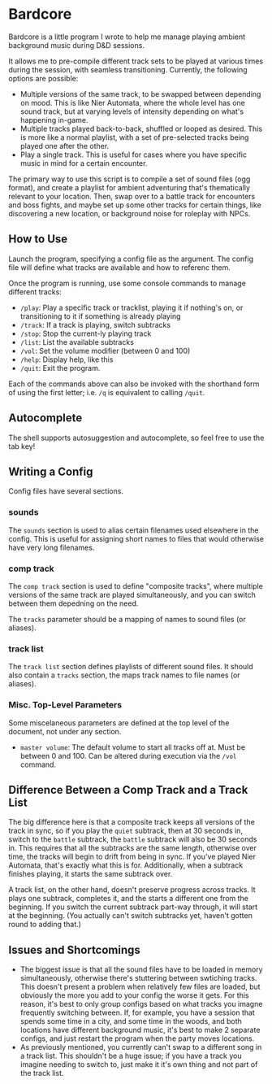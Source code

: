 # Bardcore

Bardcore is a little program I wrote to help me manage playing ambient background music during D&D sessions.

It allows me to pre-compile different track sets to be played at various times during the session, with seamless transitioning. Currently, the following options are possible:

- Multiple versions of the same track, to be swapped between depending on mood. This is like Nier Automata, where the whole level has one sound track, but at varying levels of intensity depending on what's happening in-game.
- Multiple tracks played back-to-back, shuffled or looped as desired. This is more like a normal playlist, with a set of pre-selected tracks being played one after the other.
- Play a single track. This is useful for cases where you have specific music in mind for a certain encounter.

The primary way to use this script is to compile a set of sound files (ogg format), and create a playlist for ambient adventuring that's thematically relevant to your location. Then, swap over to a battle track for encounters and boss fights, and maybe set up some other tracks for certain things, like discovering a new location, or background noise for roleplay with NPCs.

## How to Use

Launch the program, specifying a config file as the argument. The config file will define what tracks are available and how to referenc them.

Once the program is running, use some console commands to manage different tracks:

- `/play`: Play a specific track or tracklist, playing it if nothing's on, or transitioning to it if something is already playing
- `/track`: If a track is playing, switch subtracks
- `/stop`: Stop the current-ly playing track
- `/list`: List the available subtracks
- `/vol`: Set the volume modifier (between 0 and 100)
- `/help`: Display help, like this
- `/quit`: Exit the program.

Each of the commands above can also be invoked with the shorthand form of using the first letter; i.e. `/q` is equivalent to calling `/quit`.

## Autocomplete

The shell supports autosuggestion and autocomplete, so feel free to use the tab key!

## Writing a Config

Config files have several sections.

### sounds

The `sounds` section is used to alias certain filenames used elsewhere in the config. This is useful for assigning short names to files that would otherwise have very long filenames.

### comp track

The `comp track` section is used to define "composite tracks", where multiple versions of the same track are played simultaneously, and you can switch between them depedning on the need.

The `tracks` parameter should be a mapping of names to sound files (or aliases).

### track list

The `track list` section defines playlists of different sound files. It should also contain a `tracks` section, the maps track names to file names (or aliases).

### Misc. Top-Level Parameters

Some miscelaneous parameters are defined at the top level of the document, not under any section.

- `master volume`: The default volume to start all tracks off at. Must be between 0 and 100. Can be altered during execution via the `/vol` command.

## Difference Between a Comp Track and a Track List

The big difference here is that a composite track keeps all versions of the track in sync, so if you play the `quiet` subtrack, then at 30 seconds in, switch to the `battle` subtrack, the `battle` subtrack will also be 30 seconds in. This requires that all the subtracks are the same length, otherwise over time, the tracks will begin to drift from being in sync. If you've played Nier Automata, that's exactly what this is for. Additionally, when a subtrack finishes playing, it starts the same subtrack over.

A track list, on the other hand, doesn't preserve progress across tracks. It plays one subtrack, completes it, and the starts a different one from the beginning. If you switch the current subtrack part-way through, it will start at the beginning. (You actually can't switch subtracks yet, haven't gotten round to adding that.)

## Issues and Shortcomings

- The biggest issue is that all the sound files have to be loaded in memory simultaneously, otherwise there's stuttering between swtiching tracks. This doesn't present a problem when relatively few files are loaded, but obviously the more you add to your config the worse it gets. For this reason, it's best to only group configs based on what tracks you imagne frequently switching between. If, for example, you have a session that spends some time in a city, and some time in the woods, and both locations have different background music, it's best to make 2 separate configs, and just restart the program when the party moves locations.
- As previously mentioned, you currently can't swap to a different song in a track list. This shouldn't be a huge issue; if you have a track you imagine needing to switch to, just make it it's own thing and not part of the track list.
